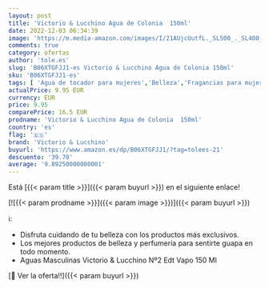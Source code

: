 ```yaml
---
layout: post
title: 'Victorio & Lucchino Agua de Colonia  150ml'
date: 2022-12-03 06:34:39
image: 'https://m.media-amazon.com/images/I/21AUjcUutfL._SL500_._SL400_.jpg'
comments: true
category: ofertas
author: 'tole.es'
slug: 'B06XTGFJJ1-es Victorio & Lucchino Agua de Colonia 150ml'
sku: 'B06XTGFJJ1-es'
tags: [ 'Agua de tocador para mujeres','Belleza','Fragancias para mujeres','Perfumes y fragancias','agua','colonia','de','victorio & lucchino','🇪🇸', ]
actualPrice: 9.95 EUR
currency: EUR
price: 9.95
comparePrice: 16.5 EUR
prodname: 'Victorio & Lucchino Agua de Colonia  150ml'
country: 'es'
flag: '🇪🇸'
brand: 'Victorio & Lucchino'
buyurl: 'https://www.amazon.es/dp/B06XTGFJJ1/?tag=tolees-21'
descuento: '39.70'
average: '9.89250000000001'
---
```


Está [{{< param title >}}]({{< param buyurl >}}) en el siguiente enlace!

[![{{< param prodname >}}]({{< param image >}})]({{< param buyurl >}})

ℹ️:

- Disfruta cuidando de tu belleza con los productos más exclusivos.
- Los mejores productos de belleza y perfumería para sentirte guapa en todo momento.
- Aguas Masculinas Victorio & Lucchino Nº2 Edt Vapo 150 Ml

[🛒 Ver la oferta!!]({{< param buyurl >}})
